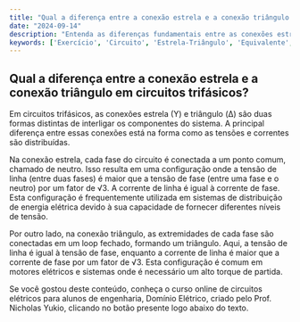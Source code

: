 ```yaml
---
title: "Qual a diferença entre a conexão estrela e a conexão triângulo em circuitos trifásicos?"
date: "2024-09-14"
description: "Entenda as diferenças fundamentais entre as conexões estrela e triângulo em circuitos trifásicos."
keywords: ['Exercício', 'Circuito', 'Estrela-Triângulo', 'Equivalente', 'Complexo', 'Tensão', 'Termo']
---
```


## Qual a diferença entre a conexão estrela e a conexão triângulo em circuitos trifásicos?

Em circuitos trifásicos, as conexões estrela (Y) e triângulo (Δ) são duas formas distintas de interligar os componentes do sistema. A principal diferença entre essas conexões está na forma como as tensões e correntes são distribuídas.

Na conexão estrela, cada fase do circuito é conectada a um ponto comum, chamado de neutro. Isso resulta em uma configuração onde a tensão de linha (entre duas fases) é maior que a tensão de fase (entre uma fase e o neutro) por um fator de √3. A corrente de linha é igual à corrente de fase. Esta configuração é frequentemente utilizada em sistemas de distribuição de energia elétrica devido à sua capacidade de fornecer diferentes níveis de tensão.

Por outro lado, na conexão triângulo, as extremidades de cada fase são conectadas em um loop fechado, formando um triângulo. Aqui, a tensão de linha é igual à tensão de fase, enquanto a corrente de linha é maior que a corrente de fase por um fator de √3. Esta configuração é comum em motores elétricos e sistemas onde é necessário um alto torque de partida.

Se você gostou deste conteúdo, conheça o curso online de circuitos elétricos para alunos de engenharia, Domínio Elétrico, criado pelo Prof. Nicholas Yukio, clicando no botão presente logo abaixo do texto.
